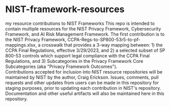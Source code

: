 # NIST-framework-resources
my resource contributions to NIST Frameworks
This repo is intended to contain multiple resources for the NIST Privacy Framework, Cybersecurity Framework, and AI Risk Management Framework.
The first contribution is to the NIST Privacy Framework, CCPA-Regs-to-SP800-53r5-to-pf-mappings.xlsx, a crosswalk that provides a 3-way mapping between: 1) the CCPA Final Regulations, effective 3/29/2023,
and 2) a selected subset of SP 800-53 controls which support legal compliance with the CCPA Final Regulations, 
and 3) Subcategories in the Privacy Framework Core Subcategories (aka "Privacy Framework Outcomes").  
Contributions accepted for inclusion into NIST resource repositories will be maintained by NIST by the author, Craig Erickson.
Issues, comments, pull requests and other updates from users can be made in this repository for staging purposes, prior to updating each contribution in NIST's repository.
Documentation and other useful artifacts will also be maintained here in this repository.
